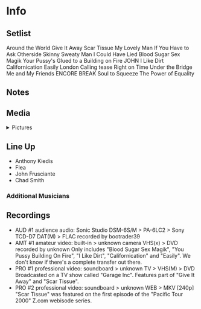 # Info

## Setlist

Around the World
Give It Away
Scar Tissue
My Lovely Man
If You Have to Ask
Otherside
Skinny Sweaty Man
I Could Have Lied
Blood Sugar Sex Magik
Your Pussy's Glued to a Building on Fire JOHN
I Like Dirt
Californication
Easily
London Calling tease
Right on Time
Under the Bridge
Me and My Friends
ENCORE BREAK
Soul to Squeeze
The Power of Equality

## Notes

## Media 

<details>
  <summary>Pictures</summary>
  <!--<img alt="Setlist" title="Setlist" src="_.jpg" height="200" />
  <img alt="Clipping" title="Clipping" src="_.jpg" height="200" />
  <img alt="Flyer" title="Flyer" src="_.jpg" height="200" />-->
</details>

## Line Up

* Anthony Kiedis
* Flea
* John Frusciante
* Chad Smith

### Additional Musicians

## Recordings

* AUD #1 audience audio: Sonic Studio DSM-6S/M > PA-6LC2 > Sony TCD-D7 DAT(M) > FLAC recorded by bootrader39
* AMT #1 amateur video: built-in > unknown camera VHS(x) > DVD recorded by unknown Only includes "Blood Sugar Sex Magik", "You Pussy Building On Fire", "I Like Dirt", "Californication" and "Easily". We don't know if there's a complete transfer out there.
* PRO #1 professional video: soundboard > unknown TV > VHS(M) > DVD Broadcasted on a TV show called "Garage Inc". Features part of "Give It Away" and "Scar Tissue".
* PRO #2 professional video: soundboard > unknown WEB > MKV [240p] "Scar Tissue" was featured on the first episode of the "Pacific Tour 2000" Z.com webisode series.



